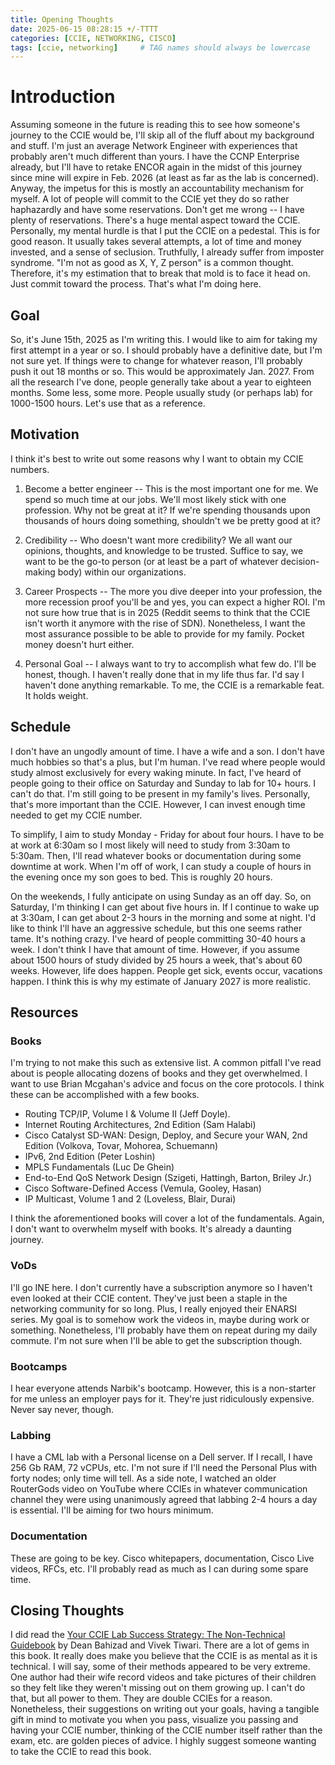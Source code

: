 ```yaml
---
title: Opening Thoughts
date: 2025-06-15 08:28:15 +/-TTTT
categories: [CCIE, NETWORKING, CISCO]
tags: [ccie, networking]     # TAG names should always be lowercase
---
```


# Introduction

Assuming someone in the future is reading this to see how someone's journey to the CCIE would be, I'll skip all of the fluff about my background and stuff. I'm just an average Network Engineer with experiences that probably aren't much different than yours. I have the CCNP Enterprise already, but I'll have to retake ENCOR again in the midst of this journey since mine will expire in Feb. 2026 (at least as far as the lab is concerned). Anyway, the impetus for this is mostly an accountability mechanism for myself. A lot of people will commit to the CCIE yet they do so rather haphazardly and have some reservations. Don't get me wrong -- I have plenty of reservations. There's a huge mental aspect toward the CCIE. Personally, my mental hurdle is that I put the CCIE on a pedestal. This is for good reason. It usually takes several attempts, a lot of time and money invested, and a sense of seclusion. Truthfully, I already suffer from imposter syndrome. "I'm not as good as X, Y, Z person" is a common thought. Therefore, it's my estimation that to break that mold is to face it head on. Just commit toward the process. That's what I'm doing here.

## Goal

So, it's June 15th, 2025 as I'm writing this. I would like to aim for taking my first attempt in a year or so. I should probably have a definitive date, but I'm not sure yet. If things were to change for whatever reason, I'll probably push it out 18 months or so. This would be approximately Jan. 2027. From all the research I've done, people generally take about a year to eighteen months. Some less, some more. People usually study (or perhaps lab) for 1000-1500 hours. Let's use that as a reference.

## Motivation

I think it's best to write out some reasons why I want to obtain my CCIE numbers.

1. Become a better engineer -- This is the most important one for me. We spend so much time at our jobs. We'll most likely stick with one profession. Why not be great at it? If we're spending thousands upon thousands of hours doing something, shouldn't we be pretty good at it?

2. Credibility -- Who doesn't want more credibility? We all want our opinions, thoughts, and knowledge to be trusted. Suffice to say, we want to be the go-to person (or at least be a part of whatever decision-making body) within our organizations.

3. Career Prospects -- The more you dive deeper into your profession, the more recession proof you'll be and yes, you can expect a higher ROI. I'm not sure how true that is in 2025 (Reddit seems to think that the CCIE isn't worth it anymore with the rise of SDN). Nonetheless, I want the most assurance possible to be able to provide for my family. Pocket money doesn't hurt either.

4. Personal Goal -- I always want to try to accomplish what few do. I'll be honest, though. I haven't really done that in my life thus far. I'd say I haven't done anything remarkable. To me, the CCIE is a remarkable feat. It holds weight.

## Schedule

I don't have an ungodly amount of time. I have a wife and a son. I don't have much hobbies so that's a plus, but I'm human. I've read where people would study almost exclusively for every waking minute. In fact, I've heard of people going to their office on Saturday and Sunday to lab for 10+ hours. I can't do that. I'm still going to be present in my family's lives. Personally, that's more important than the CCIE. However, I can invest enough time needed to get my CCIE number. 

To simplify, I aim to study Monday - Friday for about four hours. I have to be at work at 6:30am so I most likely will need to study from 3:30am to 5:30am. Then, I'll read whatever books or documentation during some downtime at work. When I'm off of work, I can study a couple of hours in the evening once my son goes to bed. This is roughly 20 hours. 

On the weekends, I fully anticipate on using Sunday as an off day. So, on Saturday, I'm thinking I can get about five hours in. If I continue to wake up at 3:30am, I can get about 2-3 hours in the morning and some at night. I'd like to think I'll have an aggressive schedule, but this one seems rather tame. It's nothing crazy. I've heard of people committing 30-40 hours a week. I don't think I have that amount of time. However, if you assume about 1500 hours of study divided by 25 hours a week, that's about 60 weeks. However, life does happen. People get sick, events occur, vacations happen. I think this is why my estimate of January 2027 is more realistic. 

## Resources

### Books

I'm trying to not make this such as extensive list. A common pitfall I've read about is people allocating dozens of books and they get overwhelmed. I want to use Brian Mcgahan's advice and focus on the core protocols. I think these can be accomplished with a few books.

- Routing TCP/IP, Volume I & Volume II (Jeff Doyle).
- Internet Routing Architectures, 2nd Edition (Sam Halabi)
- Cisco Catalyst SD-WAN: Design, Deploy, and Secure your WAN, 2nd Edition (Volkova, Tovar, Mohorea, Schuemann)
- IPv6, 2nd Edition (Peter Loshin)
- MPLS Fundamentals (Luc De Ghein)
- End-to-End QoS Network Design (Szigeti, Hattingh, Barton, Briley Jr.)
- Cisco Software-Defined Access (Vemula, Gooley, Hasan)
- IP Multicast, Volume 1 and 2 (Loveless, Blair, Durai)

I think the aforementioned books will cover a lot of the fundamentals. Again, I don't want to overwhelm myself with books. It's already a daunting journey.

### VoDs

I'll go INE here. I don't currently have a subscription anymore so I haven't even looked at their CCIE content. They've just been a staple in the networking community for so long. Plus, I really enjoyed their ENARSI series. My goal is to somehow work the videos in, maybe during work or something. Nonetheless, I'll probably have them on repeat during my daily commute. I'm not sure when I'll be able to get the subscription though.

### Bootcamps

I hear everyone attends Narbik's bootcamp. However, this is a non-starter for me unless an employer pays for it. They're just ridiculously expensive. Never say never, though. 

### Labbing

I have a CML lab with a Personal license on a Dell server. If I recall, I have 256 Gb RAM, 72 vCPUs, etc. I'm not sure if I'll need the Personal Plus with forty nodes; only time will tell. As a side note, I watched an older RouterGods video on YouTube where CCIEs in whatever communication channel they were using unanimously agreed that labbing 2-4 hours a day is essential. I'll be aiming for two hours minimum.

### Documentation

These are going to be key. Cisco whitepapers, documentation, Cisco Live videos, RFCs, etc. I'll probably read as much as I can during some spare time.

## Closing Thoughts

I did read the [Your CCIE Lab Success Strategy: The Non-Technical Guidebook](https://www.amazon.com/Your-CCIE-Success-Strategy-Non-Technical/dp/1470103168) by Dean Bahizad and Vivek Tiwari. There are a lot of gems in this book. It really does make you believe that the CCIE is as mental as it is technical. I will say, some of their methods appeared to be very extreme. One author had their wife record videos and take pictures of their children so they felt like they weren't missing out on them growing up. I can't do that, but all power to them. They are double CCIEs for a reason. Nonetheless, their suggestions on writing out your goals, having a tangible gift in mind to motivate you when you pass, visualize you passing and having your CCIE number, thinking of the CCIE number itself rather than the exam, etc. are golden pieces of advice. I highly suggest someone wanting to take the CCIE to read this book. 